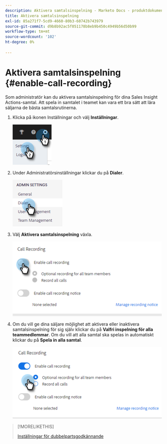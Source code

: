 ```yaml
---
description: Aktivera samtalsinspelning - Marketo Docs - produktdokumentation
title: Aktivera samtalsinspelning
exl-id: 85a271f7-5cd9-4660-80b3-60742b743979
source-git-commit: d9b8b92ac5f051178b8eb9b450c4949b56d50b99
workflow-type: tm+mt
source-wordcount: '102'
ht-degree: 0%

---
```


# Aktivera samtalsinspelning {#enable-call-recording}

Som administratör kan du aktivera samtalsinspelning för dina Sales Insight Actions-samtal. Att spela in samtalet i teamet kan vara ett bra sätt att lära säljarna de bästa samtalsrutinerna.

1. Klicka på ikonen Inställningar och välj **Inställningar**.

   ![](assets/enable-call-recording-1.png)

1. Under Administratörsinställningar klickar du på **Dialer**.

   ![](assets/enable-call-recording-2.png)

1. Välj **Aktivera samtalsinspelning** växla.

   ![](assets/enable-call-recording-3.png)

1. Om du vill ge dina säljare möjlighet att aktivera eller inaktivera samtalsinspelning för sig själv klickar du på **Valfri inspelning för alla teammedlemmar**. Om du vill att alla samtal ska spelas in automatiskt klickar du på **Spela in alla samtal**.

   ![](assets/enable-call-recording-4.png)

>[!MORELIKETHIS]
>
>[Inställningar för dubbelpartsgodkännande](/help/marketo/product-docs/marketo-sales-insight/actions/phone/two-party-consent-settings.md)
